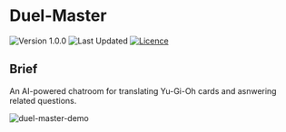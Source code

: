 # Duel-Master
![Version 1.0.0](https://img.shields.io/badge/version-1.0.0-blue)
![Last Updated](https://img.shields.io/badge/last%20updated-2025/1/2-darkgreen)
[![Licence](https://img.shields.io/github/license/RogelioKG/Duel-Master)](./LICENSE)

## Brief
An AI-powered chatroom for translating Yu-Gi-Oh cards and asnwering related questions.

![duel-master-demo](https://i.imgur.com/aL71ZRR.gif)